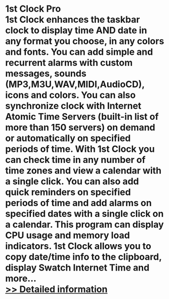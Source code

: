 # 1st Clock Pro<br />1st Clock enhances the taskbar clock to display time AND date in any format you choose, in any colors and fonts. You can add simple and recurrent alarms with custom messages, sounds (MP3,M3U,WAV,MIDI,AudioCD), icons and colors. You can also synchronize clock with Internet Atomic Time Servers (built-in list of more than 150 servers) on demand or automatically on specified periods of time. With 1st Clock you can check time in any number of time zones and view a calendar with a single click. You can also add quick reminders on specified periods of time and add alarms on specified dates with a single click on a calendar. This program can display CPU usage and memory load indicators. 1st Clock allows you to copy date/time info to the clipboard, display Swatch Internet Time and more...<br />[>> Detailed information](https://secure.shareit.com/shareit/product.html?productid=195407&affiliateid=200057808)